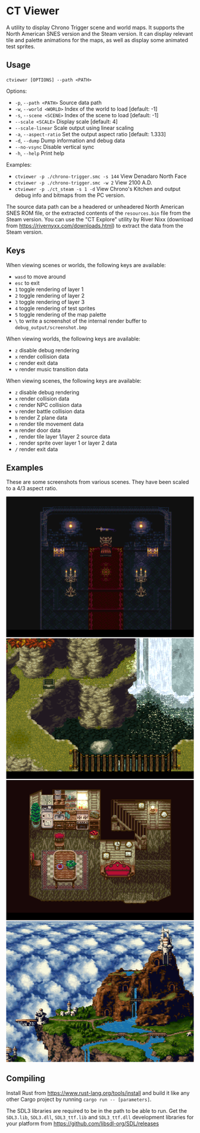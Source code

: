 # CT Viewer

A utility to display Chrono Trigger scene and world maps. It supports the North American SNES version and the Steam
version. It can display relevant tile and palette animations for the maps, as well as display some animated test
sprites.

## Usage

`ctviewer [OPTIONS] --path <PATH>`

Options:
- `-p`, `--path <PATH>`    Source data path
- `-w`, `--world <WORLD>`  Index of the world to load [default: -1]
- `-s`, `--scene <SCENE>`  Index of the scene to load [default: -1]
- `--scale <SCALE>`        Display scale [default: 4]
- `--scale-linear`         Scale output using linear scaling
- `-a`, `--aspect-ratio`   Set the output aspect ratio [default: 1.333]
- `-d`, `--dump`           Dump information and debug data
- `--no-vsync`             Disable vertical sync
- `-h`, `--help`           Print help

Examples:
- `ctviewer -p ./chrono-trigger.smc -s 144`  View Denadaro North Face
- `ctviewer -p ./chrono-trigger.smc -w 2`    View 2100 A.D.
- `ctviewer -p ./ct_steam -s 1 -d`           View Chrono's Kitchen and output debug info and bitmaps from the PC version.

The source data path can be a headered or unheadered North American SNES ROM file, or the extracted contents of the
`resources.bin` file from the Steam version. You can use the "CT Explore" utility by River Nixx (download from
https://rivernyxx.com/downloads.html) to extract the data from the Steam version.

## Keys

When viewing scenes or worlds, the following keys are available:

- `wasd` to move around
- `esc` to exit
- `1` toggle rendering of layer 1
- `2` toggle rendering of layer 2
- `3` toggle rendering of layer 3
- `4` toggle rendering of test sprites
- `5` toggle rendering of the map palette
- `\` to write a screenshot of the internal render buffer to `debug_output/screenshot.bmp`

When viewing worlds, the following keys are available:

- `z` disable debug rendering
- `x` render collision data 
- `c` render exit data
- `v` render music transition data

When viewing scenes, the following keys are available:

- `z` disable debug rendering
- `x` render collision data
- `c` render NPC collision data
- `v` render battle collision data
- `b` render Z plane data
- `n` render tile movement data
- `m` render door data
- `,` render tile layer 1/layer 2 source data
- `.` render sprite over layer 1 or layer 2 data
- `/` render exit data

## Examples

These are some screenshots from various scenes. They have been scaled to a 4/3 aspect ratio.

![Castle Magus Throne of Strength](/readme/Castle%20Magus%20Throne%20of%20Strength.png)
![Denadoro South Face](/readme/Denadoro%20South%20Face.png)
![Crono's Kitchen](/readme/Crono's%20Kitchen.png)
![Zeal Kingdom](/readme/Zeal%20Kingdom.png)

## Compiling

Install Rust from https://www.rust-lang.org/tools/install and build it like any other Cargo project by running
`cargo run -- [parameters]`.

The SDL3 libraries are required to be in the path to be able to run. Get the `SDL3.lib`, `SDL3.dll`, `SDL3_ttf.lib` and
`SDL3_ttf.dll` development libraries for your platform from https://github.com/libsdl-org/SDL/releases
